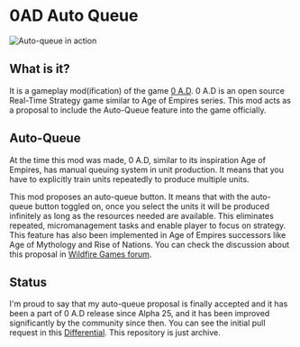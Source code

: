 # 0AD Auto Queue
![Auto-queue in action](https://wildfiregames.com/forum/uploads/monthly_2021_04/969923962_Auto-Queuefor0A.D.gif.5eb1120c5f6887848091a2b11035df93.gif)
## What is it?
It is a gameplay mod(ification) of the game [0 A.D](https://play0ad.com/). 0 A.D is an open source Real-Time Strategy game similar to Age of Empires series. This mod acts as a proposal to include the Auto-Queue feature into the game officially.
## Auto-Queue
At the time this mod was made, 0 A.D, similar to its inspiration Age of Empires, has manual queuing system in unit production. It means that you have to explicitly train units repeatedly to produce multiple units.

This mod proposes an auto-queue button. It means that with the auto-queue button toggled on, once you select the units it will be produced infinitely as long as the resources needed are available. This eliminates repeated, micromanagement tasks and enable player to focus on strategy. This feature has also been implemented in Age of Empires successors like Age of Mythology and Rise of Nations.
You can check the discussion about this proposal in [Wildfire Games forum](https://wildfiregames.com/forum/topic/38261-auto-queue-for-0-ad/).
## Status
I'm proud to say that my auto-queue proposal is finally accepted and it has been a part of 0 A.D release since Alpha 25, and it has been improved significantly by the community since then. You can see the initial pull request in this [Differential](https://code.wildfiregames.com/D3865). This repository is just archive.
